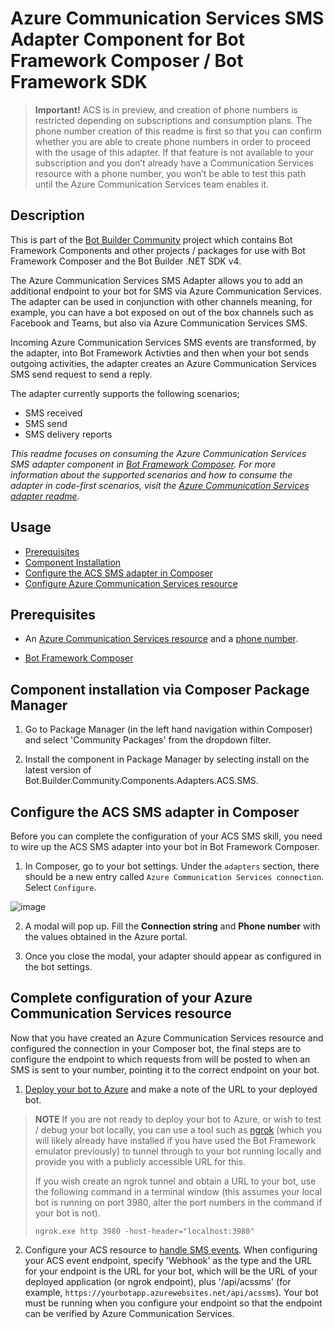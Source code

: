 # Azure Communication Services SMS Adapter Component for Bot Framework Composer / Bot Framework SDK

> **Important!** ACS is in preview, and creation of phone numbers is restricted depending on subscriptions and consumption plans. The phone number creation of this readme is first so that you can confirm whether you are able to create phone numbers in order to proceed with the usage of this adapter. If that feature is not available to your subscription and you don’t already have a Communication Services resource with a phone number, you won’t be able to test this path until the Azure Communication Services team enables it.

## Description

This is part of the [Bot Builder Community](https://github.com/botbuildercommunity) project which contains Bot Framework Components and other projects / packages for use with Bot Framework Composer and the Bot Builder .NET SDK v4.

The Azure Communication Services SMS Adapter allows you to add an additional endpoint to your bot for SMS via Azure Communication Services. The adapter can be used in conjunction with other channels meaning, for example, you can have a bot exposed on out of the box channels such as Facebook and Teams, but also via Azure Communication Services SMS.

Incoming Azure Communication Services SMS events are transformed, by the adapter, into Bot Framework Activties and then when your bot sends outgoing activities, the adapter creates an Azure Communication Services SMS send request to send a reply.

The adapter currently supports the following scenarios;

- SMS received
- SMS send
- SMS delivery reports

*This readme focuses on consuming the Azure Communication Services SMS adapter component in [Bot Framework Composer](https://docs.microsoft.com/en-us/composer/introduction). For more information about the supported scenarios and how to consume the adapter in code-first scenarios, visit the [Azure Communication Services adapter readme](https://github.com/BotBuilderCommunity/botbuilder-community-dotnet/blob/develop/libraries/Bot.Builder.Community.Adapters.ACS.SMS/README.md).*

## Usage

- [Prerequisites](#Prerequisites)
- [Component Installation](#Component-installation-via-Composer-Package-Manager)
- [Configure the ACS SMS adapter in Composer](#Configure-the-ACS-SMS-adapter-in-Composer)
- [Configure Azure Communication Services resource](#Complete-configuration-of-your-Azure-Communication-Services-resource)

## Prerequisites

- An [Azure Communication Services resource](https://docs.microsoft.com/en-us/azure/communication-services/quickstarts/create-communication-resource?tabs=windows&pivots=platform-azp) and a [phone number](https://docs.microsoft.com/en-us/azure/communication-services/quickstarts/telephony-sms/get-phone-number).

- [Bot Framework Composer](https://dev.botframework.com/)

## Component installation via Composer Package Manager

1. Go to Package Manager (in the left hand navigation within Composer) and select 'Community Packages' from the dropdown filter.

2. Install the component in Package Manager by selecting install on the latest version of Bot.Builder.Community.Components.Adapters.ACS.SMS.

## Configure the ACS SMS adapter in Composer

Before you can complete the configuration of your ACS SMS skill, you need to wire up the ACS SMS adapter into your bot in Bot Framework Composer.

1. In Composer, go to your bot settings. Under the `adapters` section, there should be a new entry called `Azure Communication Services connection`. Select `Configure`.

![image](https://user-images.githubusercontent.com/3900649/114547215-0e8a5780-9c56-11eb-9add-bfd7c39a4046.png)

2. A modal will pop up. Fill the **Connection string** and **Phone number** with the values obtained in the Azure portal.

3. Once you close the modal, your adapter should appear as configured in the bot settings.

## Complete configuration of your Azure Communication Services resource

Now that you have created an Azure Communication Services resource and configured the connection in your Composer bot, the final steps are to configure the endpoint to which requests from will be posted to when an SMS is sent to your number, pointing it to the correct endpoint on your bot.

1. [Deploy your bot to Azure](https://aka.ms/bot-builder-deploy-az-cli) and make a note of the URL to your deployed bot.

> **NOTE**
> If you are not ready to deploy your bot to Azure, or wish to test / debug your bot locally, you can use a tool such as [ngrok](https://www.ngrok.com) (which you will likely already have installed if you have used the Bot Framework emulator previously) to tunnel through to your bot running locally and provide you with a publicly accessible URL for this. 
> 
> If you wish create an ngrok tunnel and obtain a URL to your bot, use the following command in a terminal window (this assumes your local bot is running on port 3980, alter the port numbers in the command if your bot is not).
> 
> ```
> ngrok.exe http 3980 -host-header="localhost:3980"
> ```

2. Configure your ACS resource to [handle SMS events](https://docs.microsoft.com/en-us/azure/communication-services/quickstarts/telephony-sms/handle-sms-events).  When configuring your ACS event endpoint, specify 'Webhook' as the type and the URL for your endpoint is the URL for your bot, which will be the URL of your deployed application (or ngrok endpoint), plus '/api/acssms' (for example, `https://yourbotapp.azurewebsites.net/api/acssms`). Your bot must be running when you configure your endpoint so that the endpoint can be verified by Azure Communication Services.
